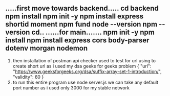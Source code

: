 .....first move towards backend.....
cd backend
npm install
npm init -y
npm install express shortid moment
npm fund
node --version
npm --version
cd..
......for main.......
npm init -y
npm install
npm install express cors body-parser dotenv morgan nodemon
--------------------------------
1) then installation of postman api checker used to test for url using to create short url as i used my dsa geeks for geeks problem
{
  "url": "https://www.geeksforgeeks.org/dsa/suffix-array-set-1-introduction/",
  "validity": 60
}
2) to run this entire program
use node server.js 
we can take any default port number as i used only 3000 for my stable network